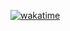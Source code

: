 [![wakatime](https://wakatime.com/badge/github/dmkrupin/1753073-europe-travel--grading.svg)](https://wakatime.com/badge/github/dmkrupin/1753073-europe-travel--grading)